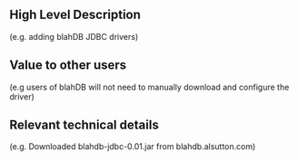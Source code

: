 High Level Description
----------------------

(e.g. adding blahDB JDBC drivers)

Value to other users
--------------------

(e.g users of blahDB will not need to manually download and configure the driver)

Relevant technical details
--------------------------

(e.g. Downloaded blahdb-jdbc-0.01.jar from blahdb.alsutton.com)



